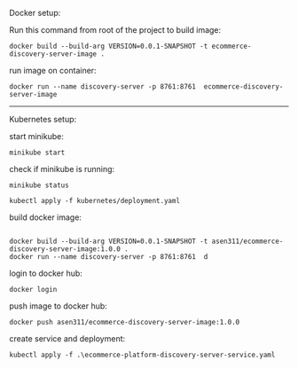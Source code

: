 Docker setup:

Run this command from root of the project to build image: 

```console
docker build --build-arg VERSION=0.0.1-SNAPSHOT -t ecommerce-discovery-server-image .
```


run image on container:

```console
docker run --name discovery-server -p 8761:8761  ecommerce-discovery-server-image
```




------------------------------------------------------------------------------------------------------------------------

Kubernetes setup:


start minikube:

```console
minikube start
```

check if minikube is running:

```console
minikube status
```


```console
kubectl apply -f kubernetes/deployment.yaml
```



build docker image:

```console

docker build --build-arg VERSION=0.0.1-SNAPSHOT -t asen311/ecommerce-discovery-server-image:1.0.0 .
docker run --name discovery-server -p 8761:8761  d

```

login to docker hub:

```console
docker login
```

push image to docker hub:

```console
docker push asen311/ecommerce-discovery-server-image:1.0.0
```

create service and deployment:

```console
kubectl apply -f .\ecommerce-platform-discovery-server-service.yaml
```
